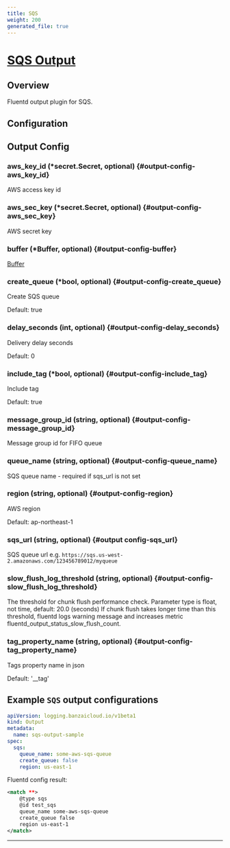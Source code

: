 ```yaml
---
title: SQS
weight: 200
generated_file: true
---
```


# [SQS Output](https://github.com/ixixi/fluent-plugin-sqs)
## Overview
 Fluentd output plugin for SQS.

## Configuration
## Output Config

### aws_key_id (*secret.Secret, optional) {#output-config-aws_key_id}

AWS access key id 


### aws_sec_key (*secret.Secret, optional) {#output-config-aws_sec_key}

AWS secret key 


### buffer (*Buffer, optional) {#output-config-buffer}

[Buffer](../buffer/) 


### create_queue (*bool, optional) {#output-config-create_queue}

Create SQS queue

Default: true

### delay_seconds (int, optional) {#output-config-delay_seconds}

Delivery delay seconds

Default: 0

### include_tag (*bool, optional) {#output-config-include_tag}

Include tag

Default: true

### message_group_id (string, optional) {#output-config-message_group_id}

Message group id for FIFO queue 

### queue_name (string, optional) {#output-config-queue_name}

SQS queue name - required if sqs_url is not set 


### region (string, optional) {#output-config-region}

AWS region

Default: ap-northeast-1

### sqs_url (string, optional) {#output config-sqs_url}

SQS queue url e.g. `https://sqs.us-west-2.amazonaws.com/123456789012/myqueue` 


### slow_flush_log_threshold (string, optional) {#output-config-slow_flush_log_threshold}

The threshold for chunk flush performance check. Parameter type is float, not time, default: 20.0 (seconds) If chunk flush takes longer time than this threshold, fluentd logs warning message and increases metric fluentd_output_status_slow_flush_count. 


### tag_property_name (string, optional) {#output-config-tag_property_name}

Tags property name in json

Default: '__tag'




## Example `SQS` output configurations

```yaml
apiVersion: logging.banzaicloud.io/v1beta1
kind: Output
metadata:
  name: sqs-output-sample
spec:
  sqs:
    queue_name: some-aws-sqs-queue
    create_queue: false
    region: us-east-1
```

Fluentd config result:

```xml
<match **>
    @type sqs
    @id test_sqs
    queue_name some-aws-sqs-queue
    create_queue false
    region us-east-1
</match>
```


---
